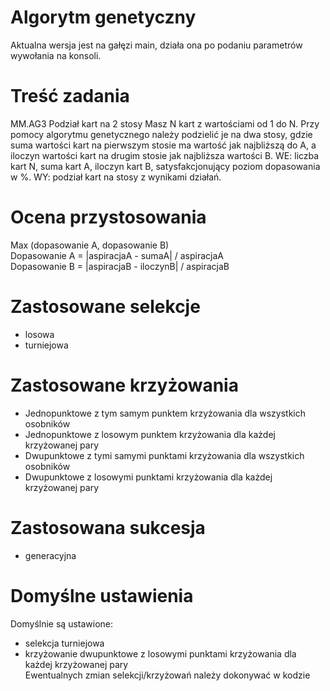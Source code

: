 # Algorytm genetyczny
Aktualna wersja jest na gałęzi main, działa ona po podaniu parametrów wywołania na konsoli.

# Treść zadania
MM.AG3 Podział kart na 2 stosy
Masz N kart z wartościami od 1 do N. Przy pomocy algorytmu genetycznego należy podzielić je na dwa stosy, gdzie suma wartości kart na pierwszym stosie ma wartość jak najbliższą do A, a iloczyn wartości kart na drugim stosie jak najbliższa wartości B. WE: liczba kart N, suma kart A, iloczyn kart B, satysfakcjonujący poziom dopasowania w %. WY: podział kart na stosy z wynikami działań.

# Ocena przystosowania
Max (dopasowanie A, dopasowanie B)\
Dopasowanie A = |aspiracjaA - sumaA| / aspiracjaA\
Dopasowanie B = |aspiracjaB - iloczynB| / aspiracjaB

# Zastosowane selekcje
- losowa
- turniejowa

# Zastosowane krzyżowania
-	Jednopunktowe z tym samym punktem krzyżowania dla wszystkich osobników
- Jednopunktowe z losowym punktem krzyżowania dla każdej krzyżowanej pary
- Dwupunktowe z tymi samymi punktami krzyżowania dla wszystkich osobników
- Dwupunktowe z losowymi punktami krzyżowania dla każdej krzyżowanej pary

# Zastosowana sukcesja
- generacyjna

# Domyślne ustawienia
Domyślnie są ustawione:
- selekcja turniejowa
- krzyżowanie dwupunktowe z losowymi punktami krzyżowania dla każdej krzyżowanej pary\
Ewentualnych zmian selekcji/krzyżowań należy dokonywać w kodzie
